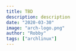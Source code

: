 ```yaml
---
title: TBD
description: description
date: "2020-03-30"
image: "arch-logo.png"
author: "Robby"
tags: ["archlinux"]
---
```

<!---->
<!-- ## A Note about installing Arch Linux -->
<!---->
<!-- There's a good chance by the time you are reading this that it is out of date, to stay up to date on Arch Linux Installs checkout the [Arch Wiki](https://wiki.archlinux.org/index.php/Installation_guide) -->
<!---->
<!-- ## A Note about UEFI -->
<!---->
<!-- UEFI (Unified Extensible Firmware Interface) is replacing BIOS (Basic-Input-Output system), if you are using modern hardware you are assuredly using UEFI. If you are interested in reading more about why checkout this excellent [article](https://www.howtogeek.com/56958/htg-explains-how-uefi-will-replace-the-bios/) explaining some key differences -->
<!---->
<!-- ## Set keyboard layout -->
<!---->
<!-- If you are using a US layout then you're good no need to worry out this section if not read on: -->
<!---->
<!-- - First list your options: -->
<!---->
<!-- ``` -->
<!-- ls /usr/share/kbd/keymaps/**/*.map.gz -->
<!-- ``` -->
<!---->
<!-- - Now set the one you want, here's an example: -->
<!---->
<!-- ``` -->
<!-- loadkeys de-latin1 -->
<!-- ``` -->
<!---->
<!-- ## Verify boot mode -->
<!---->
<!-- This command will verify that we will boot in UEFI mode -->
<!---->
<!-- ``` -->
<!-- ls /sys/firmware/efi/efivars -->
<!-- ``` -->
<!---->
<!-- IF the above directory doesn't exist you are either on old hardware or you have UEFI disabled -->
<!---->
<!-- ## Internet connection -->
<!---->
<!-- TODO add that junk for ethernet being doa -->
<!---->
<!-- I recommend installing over ethernet if your not then you can connect using `wifi-menu` -->
<!---->
<!-- To confirm you're internet works: -->
<!---->
<!-- ``` -->
<!-- ping -5 archlinux.org -->
<!-- ``` -->
<!---->
<!-- If your ethernet is not working then try the following: -->
<!---->
<!-- ``` -->
<!-- ip link # this will show you a number that looks something like  enp39s0 -->
<!-- ``` -->
<!---->
<!-- Use the number you found earlier to bring up your interface: -->
<!---->
<!-- ``` -->
<!--  ip link set dev enp39s0 up -->
<!-- ``` -->
<!---->
<!-- Then when it is up run Dhcp to pull an IP from the server: -->
<!---->
<!-- ``` -->
<!--  dhcpcd enp39s0 -->
<!-- ``` -->
<!---->
<!-- Now try to ping again -->
<!---->
<!-- ## Update System clock -->
<!---->
<!-- ``` -->
<!-- timedatectl set-ntp true -->
<!-- ``` -->
<!---->
<!-- ## Partition disks -->
<!---->
<!-- Here is where you will most likely find the most trouble if you are not familiar with partitioning tools such as fdisk I would recommend you watch a video for this part since this really won't change much. -->
<!---->
<!-- **First list your disks** -->
<!---->
<!-- ``` -->
<!-- fdisk -l -->
<!-- ``` -->
<!---->
<!-- You should see your disk in here mine is called /dev/sda (WARNING do not write to any of these disks unless you know it's the one you want to install Arch on) -->
<!---->
<!-- **Now choose the disk you wish to partition** -->
<!---->
<!-- ``` -->
<!-- fdisk /dev/sda -->
<!-- ``` -->
<!---->
<!-- You should now be in the fdisk utility you can press `m` for help -->
<!---->
<!-- All of our partitions will be **GPT** partitions so you can press `g` when ready -->
<!---->
<!-- We will be create 3 partitions for the following: -->
<!---->
<!-- - boot -->
<!-- - root -->
<!-- - home -->
<!---->
<!-- ### Boot partition -->
<!---->
<!-- - Enter `n` (To create new partition) -->
<!---->
<!-- - Enter `ENTER` (For the next available partition) -->
<!---->
<!-- - Enter `ENTER` (To start the first available section) -->
<!---->
<!-- - Enter `+512M` (This is the recommended size for our our boot partition) -->
<!---->
<!-- - Enter `t` (To change the type of the partition to EFI) -->
<!---->
<!-- - Enter `L` (To get a list of all partition types EFI should be 1) -->
<!---->
<!-- - Press `q` (to escape the list) -->
<!---->
<!-- - Enter `1` (To set the type of the partition we just made to EFI) -->
<!---->
<!-- ### Root partition -->
<!---->
<!-- - Enter `n` (To create new partition) -->
<!---->
<!-- - Enter `ENTER` (For the next available partition) -->
<!---->
<!-- - Enter `ENTER` (To start the first available section) -->
<!---->
<!-- - Enter `+15G` (You can increase this if you plan on installing a lot of programs 20G is usually more than enough) -->
<!---->
<!-- - Enter `t` (To change the type of the partition to Linux Root (x86-64)) -->
<!---->
<!-- - Enter `2` (You will now need to specify which partition you are referring to since now there are two or more) -->
<!---->
<!-- - Enter `L` (To get a list of all partition types Linux Root (x86-64) should be 24) -->
<!---->
<!-- - Press `q` (to escape the list) -->
<!---->
<!-- - Enter `24` (To set the type of the partition we just made to Linux Root (x86-64)) -->
<!---->
<!-- ### Home partition -->
<!---->
<!-- - Enter `n` (To create new partition) -->
<!---->
<!-- - Enter `ENTER` (For the next available partition) -->
<!---->
<!-- - Enter `ENTER` (To start the first available section) -->
<!---->
<!-- - Enter `ENTER` (Just use the rest of the drive, I would even recommend putting this partition on a separate drive if you have a spare) -->
<!---->
<!-- - Enter `t` (To change the type of the partition to Linux home) -->
<!---->
<!-- - Enter `3` (You will now need to specify which partition you are referring to since now there are two or more) -->
<!---->
<!-- - Enter `L` (To get a list of all partition types Linux home should be 28) -->
<!---->
<!-- - Press `q` (to escape the list) -->
<!---->
<!-- - Enter `28` (To set the type of the partition we just made to Linux home) -->
<!---->
<!-- ### Write changes to disk -->
<!---->
<!-- - Enter `w` -->
<!---->
<!-- Now you can run `fdisk -l` to see your newly created partitions -->
<!---->
<!-- ## Format the partitions -->
<!---->
<!-- We have to create 3 file systems here, so let's get started -->
<!---->
<!-- - Format the EFI partition with: -->
<!---->
<!-- ``` -->
<!-- mkfs.vfat /dev/sda1 -->
<!-- ``` -->
<!---->
<!-- - Format the Root partition with: -->
<!---->
<!-- ``` -->
<!-- mkfs.ext4 /dev/sda2 -->
<!-- ``` -->
<!---->
<!-- - Format the Home partition with: -->
<!---->
<!-- ``` -->
<!-- mkfs.ext4 /dev/sda3 -->
<!-- ``` -->
<!---->
<!-- ## Mount the filesystems -->
<!---->
<!-- You will need to mount sda1, sda2 and sda3, but you will need to mount Root first -->
<!---->
<!-- - Mount sda2 (Root) -->
<!---->
<!-- ``` -->
<!-- mount /dev/sda2 /mnt -->
<!-- ``` -->
<!---->
<!-- - Mount sda1 (Boot) -->
<!---->
<!-- ``` -->
<!-- mkdir /mnt/boot -->
<!-- mount /dev/sda1 /mnt/boot -->
<!-- ``` -->
<!---->
<!-- - Mount sda3 (Home) -->
<!---->
<!-- ``` -->
<!-- mkdir /mnt/home -->
<!-- mount /dev/sda3 /mnt/home -->
<!-- ``` -->
<!---->
<!-- ### Check mounts are correct -->
<!---->
<!-- You can run `df` to make sure your mounts are in the right place -->
<!---->
<!-- ## Install essential packages (and a few others) -->
<!---->
<!-- Run the following: -->
<!---->
<!-- ``` -->
<!-- pacstrap /mnt base base-devel linux linux-firmware vim -->
<!-- ``` -->
<!---->
<!-- If you have an intel processor also include `intel-ucode`, for AMD `amd-ucode` -->
<!---->
<!-- ## Configure the system -->
<!---->
<!-- ### Fstab -->
<!---->
<!-- Generate UUIDs for newly created filesystem -->
<!---->
<!-- ``` -->
<!-- genfstab -U /mnt >> /mnt/etc/fstab -->
<!-- ``` -->
<!---->
<!-- You can check that it worked by printing the file: -->
<!---->
<!-- ``` -->
<!-- cat /mnt/etc/fstab -->
<!-- ``` -->
<!---->
<!-- ### Chroot -->
<!---->
<!-- Now you can change root into the new system: -->
<!---->
<!-- ``` -->
<!-- arch-chroot /mnt -->
<!-- ``` -->
<!---->
<!-- ## Create a swap file -->
<!---->
<!-- I'm going to use the varibale X to indicate what your swap size should be -->
<!---->
<!-- where X is RAM+sqrt(RAM) -->
<!---->
<!-- ``` -->
<!-- fallocate -l XGB /swapfile -->
<!---->
<!-- chmod 600 /swapfile -->
<!---->
<!-- mkswap /swapfile -->
<!---->
<!-- swapon /swapfile -->
<!-- ``` -->
<!---->
<!-- ## Add swapfile to fstab -->
<!---->
<!-- Add the following to fstab -->
<!---->
<!-- Open `/etc/fstab` -->
<!---->
<!-- ``` -->
<!-- /swapfile none swap default 0 0 -->
<!-- ``` -->
<!---->
<!-- ### Time zone -->
<!---->
<!-- Set the time zone: -->
<!---->
<!-- ``` -->
<!-- ln -sf /usr/share/zoneinfo/Region/City /etc/localtime -->
<!-- ``` -->
<!---->
<!-- Just search through /usr/share/zoneinfo until you find your nearest City -->
<!---->
<!-- Run `hwclock`: -->
<!---->
<!-- ``` -->
<!-- hwclock --systohc -->
<!-- ``` -->
<!---->
<!-- ### Localization -->
<!---->
<!-- Uncommnent `en_US.UTF-8 UTF-8` and other needed locales in `/etc/locale.gen`, and generate them with: -->
<!---->
<!-- ``` -->
<!-- locale-gen -->
<!-- ``` -->
<!---->
<!-- Create the `locale.conf` file, and set LANG variable -->
<!---->
<!-- ``` -->
<!-- touch /etc/locale.conf -->
<!---->
<!-- echo LANG=en_US.UTF-8 >> /etc/locale.conf -->
<!-- ``` -->
<!---->
<!-- ## Network configuration -->
<!---->
<!-- Create `hostname` file: -->
<!---->
<!-- ``` -->
<!-- touch /etc/hostname -->
<!---->
<!-- echo mycoolhostname >> /etc/hostname -->
<!-- ``` -->
<!---->
<!-- Add matching entries to `hosts` -->
<!---->
<!-- ``` -->
<!-- vim /etc/hosts -->
<!---->
<!-- 127.0.0.1	  localhost -->
<!-- ::1		      localhost -->
<!-- 127.0.1.1	  mycoolhostname.localdomain  mycoolhostname -->
<!-- ``` -->
<!---->
<!-- ## Root password -->
<!---->
<!-- Change the root password: -->
<!---->
<!-- ``` -->
<!-- passwd -->
<!-- ``` -->
<!---->
<!-- ## Installing more packages -->
<!---->
<!-- Here we can install a few more packages for networking and things like man pages -->
<!---->
<!-- ``` -->
<!-- pacman -S man-db man-pages texinfo inetutils netctl dhcpcd networkmanager wpa_supplicant dialog linux-headers network-manager-applet -->
<!-- ``` -->
<!---->
<!-- ## Boot loader -->
<!---->
<!-- We'll be using grub because it has the biggest presence in the boot loader world -->
<!---->
<!-- ``` -->
<!-- pacman -S grub efibootmgr os-prober mtools -->
<!-- ``` -->
<!---->
<!-- Now let's install our boot loader -->
<!---->
<!-- ``` -->
<!-- grub-install --target=x86_64-efi --efi-directory=/boot --bootloader-id=GRUB -->
<!-- ``` -->
<!---->
<!-- Generate our config -->
<!---->
<!-- ``` -->
<!-- grub-mkconfig -o /boot/grub/grub.cfg -->
<!-- ``` -->
<!---->
<!-- ## You're done -->
<!---->
<!-- Enter `exit` then `reboot` -->
<!---->
<!-- ## Enable internet service -->
<!---->
<!-- ``` -->
<!-- systemctl start dhcpcd.service -->
<!---->
<!-- systemctl enable dhcpcd.service -->
<!-- ``` -->
<!---->
<!-- ## Notes -->
<!---->
<!-- - arch boot mount to just /boot for windows -->
<!-- - I'll make a windows dual boot if there is interest -->
<!-- - If you dual boot with windows it is strongly recommended to disable Fast Startup -->
